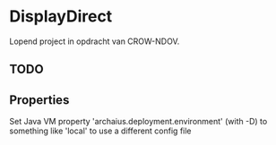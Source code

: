 DisplayDirect
=============

Lopend project in opdracht van CROW-NDOV.

TODO
----



Properties
--------
Set Java VM property 'archaius.deployment.environment' (with -D) to something like 'local' to use a different config file